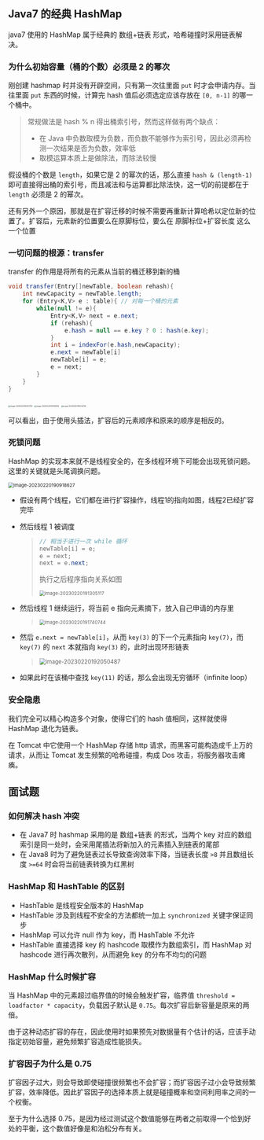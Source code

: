 ## Java7 的经典 HashMap

java7 使用的 HashMap 属于经典的 数组+链表 形式，哈希碰撞时采用链表解决。



### 为什么初始容量（桶的个数）必须是 2 的幂次

刚创建 hashmap 时并没有开辟空间，只有第一次往里面 `put` 时才会申请内存。当往里面 `put` 东西的时候，计算完 hash 值后必须选定应该存放在 `[0, n-1]` 的哪一个桶中。

> 常规做法是 hash % n 得出桶索引号，然而这样做有两个缺点：
>
> - 在 Java 中负数取模为负数，而负数不能够作为索引号，因此必须再检测一次结果是否为负数，效率低
> - 取模运算本质上是做除法，而除法较慢

假设桶的个数是 `length`，如果它是 2 的幂次的话，那么直接 `hash & (length-1)` 即可直接得出桶的索引号，而且减法和与运算都比除法快，这一切的前提都在于 `length` 必须是 2 的幂次。

还有另外一个原因，那就是在扩容迁移的时候不需要再重新计算哈希以定位新的位置了。扩容后，元素新的位置要么在原脚标位，要么在 原脚标位+扩容长度 这么一个位置



### 一切问题的根源：transfer

transfer 的作用是将所有的元素从当前的桶迁移到新的桶

```java
void transfer(Entry[]newTable, boolean rehash){
    int newCapacity = newTable.length;
    for (Entry<K,V> e : table){	// 对每一个桶的元素
        while(null != e){
            Entry<K,V> next = e.next;
            if (rehash){
            	e.hash = null == e.key ? 0 : hash(e.key);
            }
            int i = indexFor(e.hash,newCapacity);
            e.next = newTable[i]
            newTable[i] = e;
            e = next;
        }
    }
}
```

<img src="https://src-1259777572.cos.ap-chengdu.myqcloud.com/image-20230220190121176.png" alt="image-20230220190121176" style="zoom: 25%;" />

<img src="https://src-1259777572.cos.ap-chengdu.myqcloud.com/image-20230220190148014.png" alt="image-20230220190148014" style="zoom: 25%;" />

<img src="https://src-1259777572.cos.ap-chengdu.myqcloud.com/image-20230220190214729.png" alt="image-20230220190214729" style="zoom: 25%;" />

可以看出，由于使用头插法，扩容后的元素顺序和原来的顺序是相反的。



### 死锁问题

HashMap 的实现本来就不是线程安全的，在多线程环境下可能会出现死锁问题。这里的关键就是头尾调换问题。

<img src="https://src-1259777572.cos.ap-chengdu.myqcloud.com/image-20230220190918627.png" alt="image-20230220190918627" style="zoom: 67%;" />

- 假设有两个线程，它们都在进行扩容操作，线程1的指向如图，线程2已经扩容完毕

- 然后线程 1 被调度

  > ```java
  > // 相当于进行一次 while 循环
  > newTable[i] = e;
  > e = next;
  > next = e.next;
  > ```
  >
  > 执行之后程序指向关系如图
  >
  > <img src="https://src-1259777572.cos.ap-chengdu.myqcloud.com/image-20230220191305117.png" alt="image-20230220191305117" style="zoom: 67%;" />

- 然后线程 1 继续运行，将当前 e 指向元素摘下，放入自己申请的内存里

  > <img src="https://src-1259777572.cos.ap-chengdu.myqcloud.com/image-20230220191740744.png" alt="image-20230220191740744" style="zoom: 67%;" />

- 然后 `e.next = newTable[i]`，从而 `key(3)` 的下一个元素指向 `key(7)`，而 `key(7)` 的 `next` 本就指向 `key(3)` 的，此时出现环形链表

  > <img src="https://src-1259777572.cos.ap-chengdu.myqcloud.com/image-20230220192050487.png" alt="image-20230220192050487" style="zoom: 80%;" />

- 如果此时在该桶中查找 `key(11)` 的话，那么会出现无穷循环（infinite loop）



### 安全隐患

我们完全可以精心构造多个对象，使得它们的 hash 值相同，这样就使得 HashMap 退化为链表。

在 Tomcat 中它使用一个 HashMap 存储 http 请求，而黑客可能构造成千上万的请求，从而让 Tomcat 发生频繁的哈希碰撞，构成 Dos 攻击，将服务器攻击瘫痪。





## 面试题

### 如何解决 hash 冲突

- 在 Java7 时 hashmap 采用的是 数组+链表 的形式，当两个 key 对应的数组索引是同一处时，会采用尾插法将新加入的元素插入到链表的尾部
- 在 Java8 时为了避免链表过长导致查询效率下降，当链表长度 `>8` 并且数组长度 `>=64` 时会将当前链表转换为红黑树



### HashMap 和 HashTable 的区别

- HashTable 是线程安全版本的 HashMap 
- HashTable 涉及到线程不安全的方法都统一加上 `synchronized` 关键字保证同步
- HashMap 可以允许 null 作为 key，而 HashTable 不允许
- HashTable 直接选择 key 的 hashcode 取模作为数组索引，而 HashMap 对 hashcode 进行再次散列，从而避免 key 的分布不均匀的问题



### HashMap 什么时候扩容

当 HashMap 中的元素超过临界值的时候会触发扩容，临界值 `threshold = loadfactor * capacity`，负载因子默认是 `0.75`。每次扩容后新容量是原来的两倍。

由于这种动态扩容的存在，因此使用时如果预先对数据量有个估计的话，应该手动指定初始容量，避免频繁扩容造成性能损失。



### 扩容因子为什么是 0.75

扩容因子过大，则会导致即使碰撞很频繁也不会扩容；而扩容因子过小会导致频繁扩容，效率降低。因此扩容因子的选择本质上就是碰撞概率和空间利用率之间的一个权衡。

至于为什么选择 0.75，是因为经过测试这个数值能够在两者之前取得一个恰到好处的平衡，这个数值好像是和泊松分布有关。











